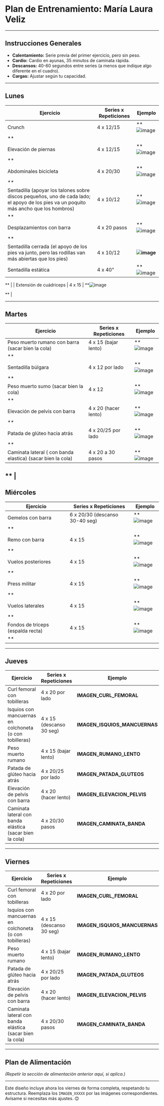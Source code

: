 # **Plan de Entrenamiento: María Laura Veliz**

---

## **Instrucciones Generales**
- **Calentamiento:** Serie previa del primer ejercicio, pero sin peso.  
- **Cardio:** Cardio en ayunas, 35 minutos de caminata rápida.  
- **Descansos:** 40-60 segundos entre series (a menos que indique algo diferente en el cuadro).  
- **Cargas:** Ajustar según tu capacidad.

---

## **Lunes**

| **Ejercicio**                      | **Series x Repeticiones** | **Ejemplo**             |
|-------------------------------------|---------------------------|--------------------------|
| Crunch                              | 4 x 12/15                 | **![image](https://github.com/user-attachments/assets/00792b6c-b864-4315-9d88-e77cf0a1ddd9)
**       |
| Elevación de piernas                | 4 x 12/15                 | **![image](https://github.com/user-attachments/assets/19895bee-7ba8-4acb-a0ff-93b2c52dc887)
**    |
| Abdominales bicicleta               | 4 x 20/30                 | **![image](https://github.com/user-attachments/assets/c20e1ffc-b182-43a2-888a-7e76c80bec5c)
**    |
| Sentadilla (apoyar los talones sobre discos pequeños, uno de cada lado; el apoyo de los pies va un poquito más ancho que los hombros) | 4 x 10/12 | **![image](https://github.com/user-attachments/assets/7bb6b251-c365-43df-8e66-ad2ce5d11aef)
**  |
| Desplazamientos con barra           | 4 x 20 pasos              | **![image](https://github.com/user-attachments/assets/cd803355-5043-4b74-96d9-b14af9ea3cbe)
** |
| Sentadilla cerrada (el apoyo de los pies va junto, pero las rodillas van más abiertas que los pies) | 4 x 10/12 | **![image](https://github.com/user-attachments/assets/00d9b42f-f284-459f-9e27-a25d2f7acc12)** |
| Sentadilla estática                 | 4 x 40"                   | **![image](https://github.com/user-attachments/assets/a2836abd-d546-4488-8325-c537e9bd443c)

** |
| Extensión de cuádriceps             | 4 x 15                    | **![image](https://github.com/user-attachments/assets/e0330efd-3018-4d22-ab2e-bd8fc96503ec)

**   |

---

## **Martes**

| **Ejercicio**                      | **Series x Repeticiones** | **Ejemplo**             |
|-------------------------------------|---------------------------|--------------------------|
| Peso muerto rumano con barra (sacar bien la cola) | 4 x 15 (bajar lento)      | **![image](https://github.com/user-attachments/assets/b5710c2f-8a80-4970-a092-9d1638e96573)
** |
| Sentadilla búlgara                  | 4 x 12 por lado           | **![image](https://github.com/user-attachments/assets/0d889825-3ad0-4ed4-99d9-ddba6966e670)
**      |
| Peso muerto sumo (sacar bien la cola) | 4 x 12                    | **![image](https://github.com/user-attachments/assets/29fc6bfb-e320-4b24-804e-ff384fb61603)
**         |
| Elevación de pelvis con barra       | 4 x 20 (hacer lento)      | **![image](https://github.com/user-attachments/assets/605abc06-332d-496c-8685-aeda9b540580)
** |
| Patada de glúteo hacia atrás        | 4 x 20/25 por lado        | **![image](https://github.com/user-attachments/assets/0c750c67-ada1-4921-8ed1-9720924bb085)
** |
| Caminata lateral ( con banda elastica) (sacar bien la cola)        | 4 x 20 a 30 pasos       | **![image](https://github.com/user-attachments/assets/8aa7fa48-2c67-4af2-a50f-8ca251f28c7e)

** |
---

## **Miércoles**

| **Ejercicio**                      | **Series x Repeticiones** | **Ejemplo**             |
|-------------------------------------|---------------------------|--------------------------|
| Gemelos con barra                   | 6 x 20/30 (descanso 30-40 seg) | **![image](https://github.com/user-attachments/assets/a950ccc6-f21b-4b3d-adf9-135d7279378f)
**   |
| Remo con barra                      | 4 x 15                    | **![image](https://github.com/user-attachments/assets/ed2d258a-793f-4488-ba58-5c8f957c8f3b)
**   |
| Vuelos posteriores                  | 4 x 15                    | **![image](https://github.com/user-attachments/assets/3c55aebf-6fa9-4115-8ca9-371064ff1aea)
** |
| Press militar                       | 4 x 15                    | **![image](https://github.com/user-attachments/assets/c2327341-86c2-4c9d-9763-9e7144760c7b)
** |
| Vuelos laterales                    | 4 x 15                    | **![image](https://github.com/user-attachments/assets/53e6bd16-401d-407b-894c-7432cf84c649)
** |
| Fondos de tríceps  (espalda recta)                 | 4 x 15                    | **![image](https://github.com/user-attachments/assets/11fcbaa5-9e9d-48f7-b26c-45770bf02540)
**      |

---

## **Jueves**

| **Ejercicio**                      | **Series x Repeticiones** | **Ejemplo**             |
|-------------------------------------|---------------------------|--------------------------|
| Curl femoral con tobilleras         | 4 x 20 por lado           | **IMAGEN_CURL_FEMORAL** |
| Isquios con mancuernas en colchoneta (o con tobilleras) | 4 x 15 (descanso 30 seg)  | **IMAGEN_ISQUIOS_MANCUERNAS** |
| Peso muerto rumano                  | 4 x 15 (bajar lento)      | **IMAGEN_RUMANO_LENTO** |
| Patada de glúteo hacia atrás        | 4 x 20/25 por lado        | **IMAGEN_PATADA_GLUTEOS** |
| Elevación de pelvis con barra       | 4 x 20 (hacer lento)      | **IMAGEN_ELEVACION_PELVIS** |
| Caminata lateral con banda elástica (sacar bien la cola) | 4 x 20/30 pasos           | **IMAGEN_CAMINATA_BANDA** |

---

## **Viernes**

| **Ejercicio**                      | **Series x Repeticiones** | **Ejemplo**             |
|-------------------------------------|---------------------------|--------------------------|
| Curl femoral con tobilleras         | 4 x 20 por lado           | **IMAGEN_CURL_FEMORAL** |
| Isquios con mancuernas en colchoneta (o con tobilleras) | 4 x 15 (descanso 30 seg)  | **IMAGEN_ISQUIOS_MANCUERNAS** |
| Peso muerto rumano                  | 4 x 15 (bajar lento)      | **IMAGEN_RUMANO_LENTO** |
| Patada de glúteo hacia atrás        | 4 x 20/25 por lado        | **IMAGEN_PATADA_GLUTEOS** |
| Elevación de pelvis con barra       | 4 x 20 (hacer lento)      | **IMAGEN_ELEVACION_PELVIS** |
| Caminata lateral con banda elástica (sacar bien la cola) | 4 x 20/30 pasos           | **IMAGEN_CAMINATA_BANDA** |

---

## **Plan de Alimentación**

*(Repetir la sección de alimentación anterior aquí, si aplica.)*

---

Este diseño incluye ahora los viernes de forma completa, respetando tu estructura. Reemplaza los `IMAGEN_XXXXX` por las imágenes correspondientes. Avísame si necesitas más ajustes. 😊
